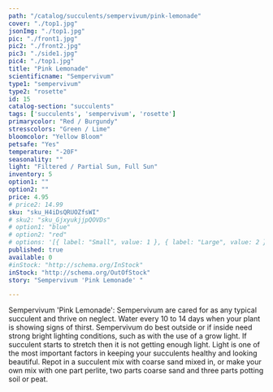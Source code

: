 ```yaml
---
path: "/catalog/succulents/sempervivum/pink-lemonade"
cover: "./top1.jpg"
jsonImg: "./top1.jpg"
pic: "./front1.jpg"
pic2: "./front2.jpg"
pic3: "./side1.jpg"
pic4: "./top1.jpg"
title: "Pink Lemonade"
scientificname: "Sempervivum"
type1: "sempervivum"
type2: "rosette"
id: 15
catalog-section: "succulents"
tags: ['succulents', 'sempervivum', 'rosette']
primarycolor: "Red / Burgundy"
stresscolors: "Green / Lime"
bloomcolor: "Yellow Bloom"
petsafe: "Yes"
temperature: "-20F"
seasonality: ""
light: "Filtered / Partial Sun, Full Sun"
inventory: 5
option1: ""
option2: ""
price: 4.95
# price2: 14.99
sku: "sku_H4iDsQRUOZfsWI"
# sku2: "sku_GjxyukjjpQOVDs"
# option1: "blue"
# option2: "red"
# options: '[{ label: "Small", value: 1 }, { label: "Large", value: 2 }]'
published: true
available: 0
#inStock: "http://schema.org/InStock"
inStock: "http://schema.org/OutOfStock"
story: "Sempervivum 'Pink Lemonade' "

---
```

Sempervivum 'Pink Lemonade': Sempervivum are cared for as any typical succulent and thrive on neglect. Water every 10 to 14 days when your plant is showing signs of thirst. Sempervivum do best outside or if inside need strong bright lighting conditions, such as with the use of a grow light. If succulent starts to stretch then it is not getting enough light. Light is one of the most important factors in keeping your succulents healthy and looking beautiful. Repot in a succulent mix with coarse sand mixed in, or make your own mix with one part perlite, two parts coarse sand and three parts potting soil or peat.